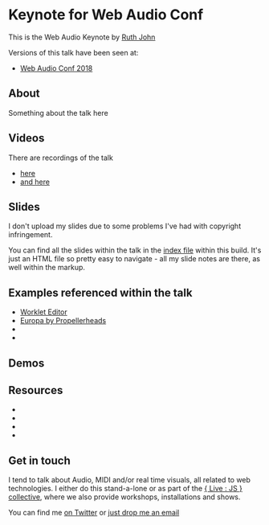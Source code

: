 # Keynote for Web Audio Conf

This is the Web Audio Keynote by [Ruth John](https:/twitter.com/Rumyra)

Versions of this talk have been seen at:

- [Web Audio Conf 2018](https://webaudioconf.com/)

## About

Something about the talk here

## Videos

There are recordings of the talk

- [here]()
- [and here]()

## Slides

I don't upload my slides due to some problems I've had with copyright infringement.

You can find all the slides within the talk in the [index file]() within this build. It's just an HTML file so pretty easy to navigate - all my slide notes are there, as well within the markup.

## Examples referenced within the talk

- [Worklet Editor](https://dsp.audio/editor/)
- [Europa by Propellerheads](https://www.propellerheads.se/europa)
- []()
- []()

## Demos

## Resources

- []()
- []()
- []()
- []()

## Get in touch

I tend to talk about Audio, MIDI and/or real time visuals, all related to web technologies. I either do this stand-a-lone or as part of the [{ Live : JS } collective](lives.network), where we also provide workshops, installations and shows.

You can find me [on Twitter](https://twitter.com/Rumyra) or [just drop me an email](mailto:sayhello@rumyrashead.com)